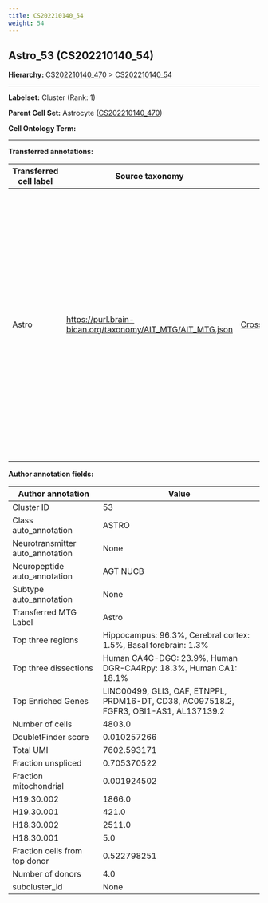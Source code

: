 ```yaml
---
title: CS202210140_54
weight: 54
---
```

## Astro_53 (CS202210140_54)
<b>Hierarchy: </b>
[CS202210140_470](https://purl.brain-bican.org/taxonomy/CS202210140#CS202210140_470) >
[CS202210140_54](https://purl.brain-bican.org/taxonomy/CS202210140#CS202210140_54)

---


**Labelset:** Cluster (Rank: 1)

**Parent Cell Set:** Astrocyte ([CS202210140_470](https://purl.brain-bican.org/taxonomy/CS202210140#CS202210140_470))



**Cell Ontology Term:** 

[MARKER GENES.]: #


---

[TRANSFERRED ANNOTATIONS.]: #


**Transferred annotations:**

| Transferred cell label | Source taxonomy | Source node accession | Algorithm name | Comment |
|------------------------|-----------------|-----------------------|----------------|---------|
|Astro|https://purl.brain-bican.org/taxonomy/AIT_MTG/AIT_MTG.json|[CrossArea_subclass:e47396020a](https://purl.brain-bican.org/taxonomy/AIT_MTG#CrossArea_subclass_e47396020a)||We performed PCA (50 components) on our full dataset, trained a random forest classifier (scikit-learn, class_ weight=‘balanced’, max_depth=50) on the MTG labels, and then predicted labels for all cells. We labeled each cluster with the mode of its constituent cells if two conditions were met: more than 0.8 of predicted labels matched the mode, and the mean probability of these pre- dictions was greater than 0.8.|

[AUTHOR ANNOTATION FIELDS.]: #


**Author annotation fields:**

| Author annotation | Value |
|-------------------|-------|
|Cluster ID|53|
|Class auto_annotation|ASTRO|
|Neurotransmitter auto_annotation|None|
|Neuropeptide auto_annotation|AGT NUCB|
|Subtype auto_annotation|None|
|Transferred MTG Label|Astro|
|Top three regions|Hippocampus: 96.3%, Cerebral cortex: 1.5%, Basal forebrain: 1.3%|
|Top three dissections|Human CA4C-DGC: 23.9%, Human DGR-CA4Rpy: 18.3%, Human CA1: 18.1%|
|Top Enriched Genes|LINC00499, GLI3, OAF, ETNPPL, PRDM16-DT, CD38, AC097518.2, FGFR3, OBI1-AS1, AL137139.2|
|Number of cells|4803.0|
|DoubletFinder score|0.010257266|
|Total UMI|7602.593171|
|Fraction unspliced|0.705370522|
|Fraction mitochondrial|0.001924502|
|H19.30.002|1866.0|
|H19.30.001|421.0|
|H18.30.002|2511.0|
|H18.30.001|5.0|
|Fraction cells from top donor|0.522798251|
|Number of donors|4.0|
|subcluster_id|None|
